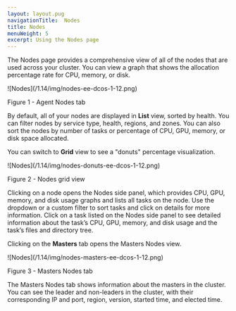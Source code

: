 ```yaml
---
layout: layout.pug
navigationTitle:  Nodes
title: Nodes
menuWeight: 5
excerpt: Using the Nodes page
---
```


The Nodes page provides a comprehensive view of all of the nodes that are used across your cluster. You can view a graph that shows the allocation percentage rate for CPU, memory, or disk.

![Nodes]\(/1.14/img/nodes-ee-dcos-1-12.png)

Figure 1 - Agent Nodes tab

By default, all of your nodes are displayed in **List** view, sorted by health. You can filter nodes by service type, health, regions, and zones. You can also sort the nodes by number of tasks or percentage of CPU, GPU, memory, or disk space allocated.

You can switch to **Grid** view to see a "donuts" percentage visualization.

![Nodes]\(/1.14/img/nodes-donuts-ee-dcos-1-12.png)

Figure 2 - Nodes grid view

Clicking on a node opens the Nodes side panel, which provides CPU, GPU, memory, and disk usage graphs and lists all tasks on the node. Use the dropdown or a custom filter to sort tasks and click on details for more information. Click on a task listed on the Nodes side panel to see detailed information about the task’s CPU, GPU, memory, and disk usage and the task’s files and directory tree.

Clicking on the **Masters** tab opens the Masters Nodes view.

![Nodes]\(/1.14/img/nodes-masters-ee-dcos-1-12.png)

Figure 3 - Masters Nodes tab

The Masters Nodes tab shows information about the masters in the cluster. You can see the leader and non-leaders in the cluster, with their corresponding IP and port, region, version, started time, and elected time.

